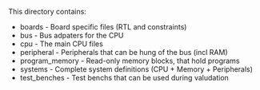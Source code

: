 This directory contains:

* boards         - Board specific files (RTL and constraints)
* bus            - Bus adpaters for the CPU
* cpu            - The main CPU files
* peripheral     - Peripherals that can be hung of the bus (incl RAM)
* program_memory - Read-only memory blocks, that hold programs
* systems        - Complete system definitions (CPU + Memory + Peripherals)
* test_benches   - Test benchs that can be used during valudation
